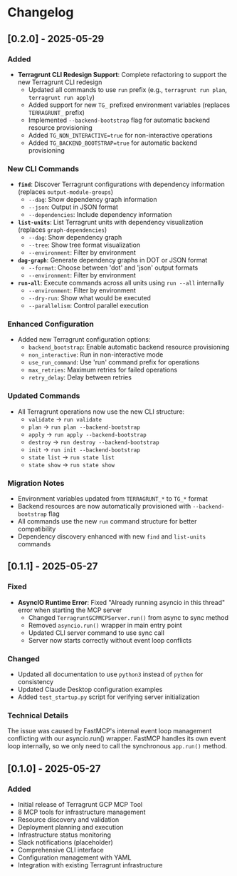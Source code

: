 # Changelog

## [0.2.0] - 2025-05-29

### Added
- **Terragrunt CLI Redesign Support**: Complete refactoring to support the new Terragrunt CLI redesign
  - Updated all commands to use `run` prefix (e.g., `terragrunt run plan`, `terragrunt run apply`)
  - Added support for new `TG_` prefixed environment variables (replaces `TERRAGRUNT_` prefix)
  - Implemented `--backend-bootstrap` flag for automatic backend resource provisioning
  - Added `TG_NON_INTERACTIVE=true` for non-interactive operations
  - Added `TG_BACKEND_BOOTSTRAP=true` for automatic backend provisioning

### New CLI Commands
- **`find`**: Discover Terragrunt configurations with dependency information (replaces `output-module-groups`)
  - `--dag`: Show dependency graph information
  - `--json`: Output in JSON format
  - `--dependencies`: Include dependency information
- **`list-units`**: List Terragrunt units with dependency visualization (replaces `graph-dependencies`)
  - `--dag`: Show dependency graph
  - `--tree`: Show tree format visualization
  - `--environment`: Filter by environment
- **`dag-graph`**: Generate dependency graphs in DOT or JSON format
  - `--format`: Choose between 'dot' and 'json' output formats
  - `--environment`: Filter by environment
- **`run-all`**: Execute commands across all units using `run --all` internally
  - `--environment`: Filter by environment
  - `--dry-run`: Show what would be executed
  - `--parallelism`: Control parallel execution

### Enhanced Configuration
- Added new Terragrunt configuration options:
  - `backend_bootstrap`: Enable automatic backend resource provisioning
  - `non_interactive`: Run in non-interactive mode
  - `use_run_command`: Use 'run' command prefix for operations
  - `max_retries`: Maximum retries for failed operations
  - `retry_delay`: Delay between retries

### Updated Commands
- All Terragrunt operations now use the new CLI structure:
  - `validate` → `run validate`
  - `plan` → `run plan --backend-bootstrap`
  - `apply` → `run apply --backend-bootstrap`
  - `destroy` → `run destroy --backend-bootstrap`
  - `init` → `run init --backend-bootstrap`
  - `state list` → `run state list`
  - `state show` → `run state show`

### Migration Notes
- Environment variables updated from `TERRAGRUNT_*` to `TG_*` format
- Backend resources are now automatically provisioned with `--backend-bootstrap` flag
- All commands use the new `run` command structure for better compatibility
- Dependency discovery enhanced with new `find` and `list-units` commands

## [0.1.1] - 2025-05-27

### Fixed
- **AsyncIO Runtime Error**: Fixed "Already running asyncio in this thread" error when starting the MCP server
  - Changed `TerragruntGCPMCPServer.run()` from async to sync method
  - Removed `asyncio.run()` wrapper in main entry point
  - Updated CLI server command to use sync call
  - Server now starts correctly without event loop conflicts

### Changed
- Updated all documentation to use `python3` instead of `python` for consistency
- Updated Claude Desktop configuration examples
- Added `test_startup.py` script for verifying server initialization

### Technical Details
The issue was caused by FastMCP's internal event loop management conflicting with our asyncio.run() wrapper. FastMCP handles its own event loop internally, so we only need to call the synchronous `app.run()` method.

## [0.1.0] - 2025-05-27

### Added
- Initial release of Terragrunt GCP MCP Tool
- 8 MCP tools for infrastructure management
- Resource discovery and validation
- Deployment planning and execution
- Infrastructure status monitoring
- Slack notifications (placeholder)
- Comprehensive CLI interface
- Configuration management with YAML
- Integration with existing Terragrunt infrastructure 